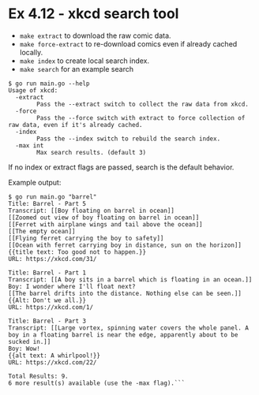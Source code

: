 # Ex 4.12 - xkcd search tool

* `make extract` to download the raw comic data. 
* `make force-extract` to re-download comics even if already cached locally.
* `make index` to create local search index.
* `make search` for an example search

```
$ go run main.go --help
Usage of xkcd:
  -extract
    	Pass the --extract switch to collect the raw data from xkcd.
  -force
    	Pass the --force switch with extract to force collection of raw data, even if it's already cached.
  -index
    	Pass the --index switch to rebuild the search index.
  -max int
    	Max search results. (default 3)
```
If no index or extract flags are passed, search is the default behavior.

Example output: 

```
$ go run main.go "barrel"
Title: Barrel - Part 5
Transcript: [[Boy floating on barrel in ocean]]
[[Zoomed out view of boy floating on barrel in ocean]]
[[Ferret with airplane wings and tail above the ocean]]
[[The empty ocean]]
[[Flying ferret carrying the boy to safety]]
[[Ocean with ferret carrying boy in distance, sun on the horizon]]
{{title text: Too good not to happen.}}
URL: https://xkcd.com/31/

Title: Barrel - Part 1
Transcript: [[A boy sits in a barrel which is floating in an ocean.]]
Boy: I wonder where I'll float next?
[[The barrel drifts into the distance. Nothing else can be seen.]]
{{Alt: Don't we all.}}
URL: https://xkcd.com/1/

Title: Barrel - Part 3
Transcript: [[Large vortex, spinning water covers the whole panel. A boy in a floating barrel is near the edge, apparently about to be sucked in.]]
Boy: Wow!
{{alt text: A whirlpool!}}
URL: https://xkcd.com/22/

Total Results: 9.
6 more result(s) available (use the -max flag).```
